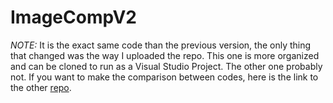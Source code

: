 # ImageCompV2

*NOTE:* It is the exact same code than the previous version, the only thing that changed was the way I uploaded the repo. This one is more organized and can be cloned to run 
as a Visual Studio Project. The other one probably not. If you want to make the comparison between codes, here is the link to the other [repo](https://github.com/CelisIvan/CUDAImageCompare).
